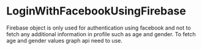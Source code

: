 # LoginWithFacebookUsingFirebase

Firebase object is only used for authentication using facebook and not to fetch any additional information in profile such as age and gender.
To fetch age and gender values graph api need to use. 
